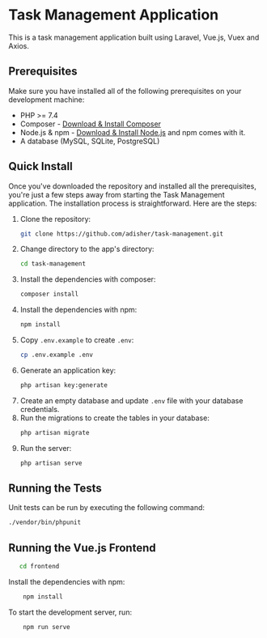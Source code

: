 # Task Management Application

This is a task management application built using Laravel, Vue.js, Vuex and Axios.

## Prerequisites

Make sure you have installed all of the following prerequisites on your development machine:

- PHP >= 7.4
- Composer - [Download & Install Composer](https://getcomposer.org/download/)
- Node.js & npm - [Download & Install Node.js](https://nodejs.org/en/download/) and npm comes with it.
- A database (MySQL, SQLite, PostgreSQL)

## Quick Install

Once you've downloaded the repository and installed all the prerequisites, you're just a few steps away from starting the Task Management application. The installation process is straightforward. Here are the steps:

1. Clone the repository:
    ```sh
    git clone https://github.com/adisher/task-management.git
    ```
2. Change directory to the app's directory:
    ```sh
    cd task-management
    ```
3. Install the dependencies with composer:
    ```sh
    composer install
    ```
4. Install the dependencies with npm:
    ```sh
    npm install
    ```
5. Copy `.env.example` to create `.env`:
    ```sh
    cp .env.example .env
    ```
6. Generate an application key:
    ```sh
    php artisan key:generate
    ```
7. Create an empty database and update `.env` file with your database credentials.
8. Run the migrations to create the tables in your database:
    ```sh
    php artisan migrate
    ```
9. Run the server:
    ```sh
    php artisan serve
    ```

## Running the Tests

Unit tests can be run by executing the following command:

```sh
./vendor/bin/phpunit
```
## Running the Vue.js Frontend
 ```sh
    cd frontend
 ```
Install the dependencies with npm:
```sh
    npm install
```
To start the development server, run:
```sh
    npm run serve
```
